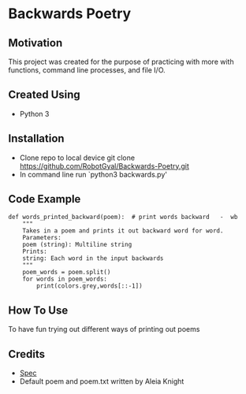 # Backwards Poetry

## Motivation
This project was created for the purpose of practicing with more with functions, command line processes, and file I/O.

## Created Using
* Python 3

## Installation
* Clone repo to local device git clone https://github.com/RobotGyal/Backwards-Poetry.git
* In command line run `python3 backwards.py'

## Code Example
```
def words_printed_backward(poem):  # print words backward   -  wb
    """ 
    Takes in a poem and prints it out backward word for word. 
    Parameters: 
    poem (string): Multiline string 
    Prints: 
    string: Each word in the input backwards
    """
    poem_words = poem.split()
    for words in poem_words:
        print(colors.grey,words[::-1])
```

## How To Use
To have fun trying out different ways of printing out poems

## Credits
* [Spec](https://github.com/Make-School-Courses/CS-1.1-Intro-to-Programming/blob/master/Projects/Poetry.md)
* Default poem and poem.txt written by Aleia Knight